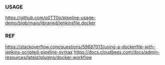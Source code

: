 ### USAGE
  https://github.com/o0TT0o/pipeline-usage-demo/blob/main/libraried/jenkinsfile.docker

### REF
  https://stackoverflow.com/questions/59687013/using-a-dockerfile-with-jenkins-scripted-pipeline-syntax
  https://docs.cloudbees.com/docs/admin-resources/latest/plugins/docker-workflow

